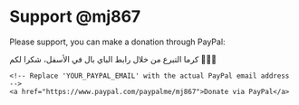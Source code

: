
<html>
<head>
    <title>Donate to @mj867</title>
</head>
<body>
    <h1>Support @mj867</h1>
    <p>Please support, you can make a donation through PayPal: <p/>
    <p>كرما التبرع من خلال رابط الباي بال في الأسفل، 
    شكرا لكم 💐💐💐
    </p>
    
    <!-- Replace 'YOUR_PAYPAL_EMAIL' with the actual PayPal email address -->
    <a href="https://www.paypal.com/paypalme/mj867">Donate via PayPal</a>

